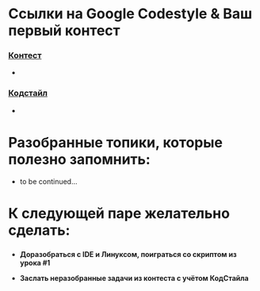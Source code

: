# Ссылки на Google Codestyle & Ваш первый контест

### [Контест](https://contest.yandex.ru/contest/40236/problems/D/)
- 


### [Кодстайл](https://google.github.io/styleguide/cppguide.html)
- 


# Разобранные топики, которые полезно запомнить:



- to be continued...

# К следующей паре желательно сделать:
### 
- **Доразобраться с IDE и Линуксом, поиграться со скриптом из урока #1**

- **Заслать неразобранные задачи из контеста с учётом КодСтайла**
